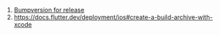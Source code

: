 1. [Bumpversion for release](bump_version_for_release.md)
2. https://docs.flutter.dev/deployment/ios#create-a-build-archive-with-xcode